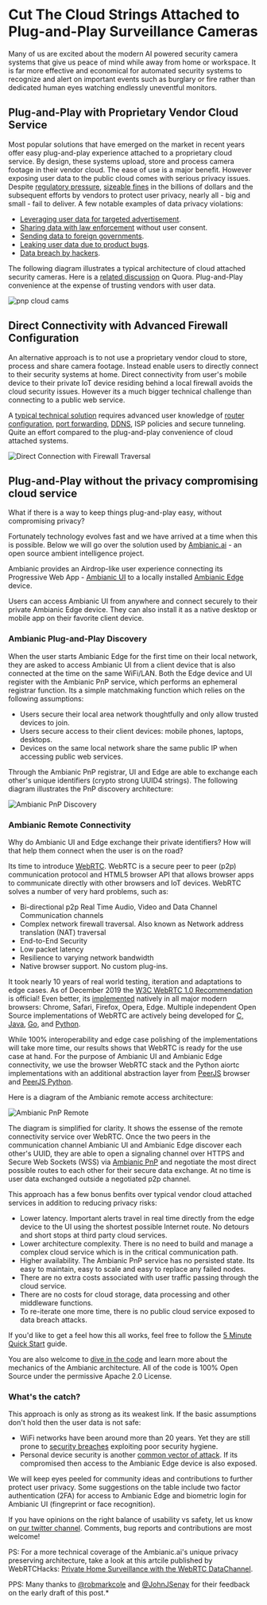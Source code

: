 # Cut The Cloud Strings Attached to Plug-and-Play Surveillance Cameras

Many of us are excited about the modern AI powered security camera systems that give us peace of mind while away from home or workspace.
It is far more effective and economical for automated security systems to recognize and alert on important events such as burglary or fire rather than dedicated human eyes watching endlessly uneventful monitors. 

## Plug-and-Play with Proprietary Vendor Cloud Service

Most popular solutions that have emerged on the market in recent years offer easy plug-and-play experience attached to a proprietary cloud service. By design, these systems upload, store and process camera footage in their vendor cloud. The ease of use is a major benefit. However exposing user data to the public cloud comes with serious privacy issues. Despite [regulatory pressure](https://www.forbes.com/sites/thomasbrewster/2019/08/21/2000-banned-chinese-surveillance-cameras-keep-watch-over-us-government-sites/#5d8d3f8d7f65), [sizeable fines](https://finance.yahoo.com/news/facebook-pay-record-5-billion-123000076.html) in the billions of dollars and the subsequent efforts by vendors to protect user privacy, nearly all - big and small - fail to deliver. A few notable examples of data privacy violations:
- [Leveraging user data for targeted advertisement](https://foundation.mozilla.org/en/privacynotincluded/products/nest-cam-indoor-security-camera/). 
- [Sharing data with law enforcement](https://www.eff.org/deeplinks/2019/08/five-concerns-about-amazon-rings-deals-police) without user consent.
- [Sending data to foreign governments](https://www.forbes.com/sites/thomasbrewster/2019/08/21/2000-banned-chinese-surveillance-cameras-keep-watch-over-us-government-sites/#5217d2e47f65).
- [Leaking user data due to product bugs](https://www.securityinfowatch.com/residential-technologies/news/21119783/report-wyze-exposed-info-of-millions-of-customers-in-data-breach).
- [Data breach by hackers](https://www.newsweek.com/ring-amazon-cameras-cybersecurity-passwords-easy-hacking-internet-connected-1477442).

The following diagram illustrates a typical architecture of cloud attached security cameras. Here is a [related discussion](https://www.quora.com/Can-I-setup-an-IP-camera-without-DVR-How) on Quora. Plug-and-Play convenience at the expense of trusting vendors with user data.

![pnp cloud cams](https://ambianic.github.io/ambianic-blog/images/PnP-Cams-Cloud-Attached.png)


## Direct Connectivity with Advanced Firewall Configuration

An alternative approach is to not use a proprietary vendor cloud to store, process and share camera footage. Instead enable users to directly connect to their security systems at home. Direct connectivity from user's mobile device to their private IoT device residing behind a local firewall avoids the cloud security issues. However its a much bigger technical challenge than connecting to a public web service. 
 
A [typical technical solution](https://www.home-assistant.io/docs/configuration/remote/) requires
advanced user knowledge of [router configuration](https://www.cctvcameraworld.com/setup-free-ddns-on-security-camera-systems/), [port forwarding](https://www.lorextechnology.com/self-serve/remote-video-access-frequently-asked-questions/R-sc4600042), [DDNS](https://blog.adiglobal.us/how-ddns-works/), ISP policies
and secure tunneling. Quite an effort compared to the plug-and-play convenience of cloud attached systems.

![Direct Connection with Firewall Traversal](https://ambianic.github.io/ambianic-blog/images/Camera-No-PnP-Firewall-Remote.png)

## Plug-and-Play without the privacy compromising cloud service

What if there is a way to keep things plug-and-play easy, without compromising privacy?

Fortunately technology evolves fast and we have arrived at a time when this is possible. Below we will go over the solution used by [Ambianic.ai](https://Ambianic.ai) - an open source ambient intelligence project.

Ambianic provides an Airdrop-like user experience connecting its Progressive Web App - [Ambianic UI](https://ui.ambianic.ai/) to a locally  installed [Ambianic Edge](https://github.com/ambianic/ambianic-edge) device.

Users can access Ambianic UI from anywhere and connect securely to their private Ambianic Edge device. They can also install it as a native desktop or mobile app on their favorite client device.

### Ambianic Plug-and-Play Discovery

When the user starts Ambianic Edge for the first time on their local network, they are asked to access Ambianic UI from a client device that is also connected at the time on the same WiFi/LAN. Both the Edge device and UI register with the Ambianic PnP service, which performs an ephemeral registrar function. Its a simple matchmaking function which relies on the following assumptions:
* Users secure their local area network thoughtfully and only allow trusted devices to join.
* Users secure access to their client devices: mobile phones, laptops, desktops.
* Devices on the same local network share the same public IP when accessing public web services.

Through the Ambianic PnP registrar, UI and Edge are able to exchange each other's unique identifiers (crypto strong UUID4 strings). The following diagram illustrates the PnP discovery architecture:

![Ambianic PnP Discovery](https://ambianic.github.io/ambianic-blog/images/Ambianic-PnP-Discovery.png)

### Ambianic Remote Connectivity

Why do Ambianic UI and Edge exchange their private identifiers? How will that help them connect when the user is on the road?

Its time to introduce [WebRTC](https://webrtc.org/). WebRTC is a secure peer to peer (p2p) communication protocol and HTML5 browser API that allows browser apps to communicate directly with other browsers and IoT devices. WebRTC solves a number of very hard problems, such as:
* Bi-directional p2p Real Time Audio, Video and Data Channel Communication channels
* Complex network firewall traversal. Also known as Network address translation (NAT) traversal
* End-to-End Security
* Low packet latency
* Resilience to varying network bandwidth
* Native browser support. No custom plug-ins.

It took nearly 10 years of real world testing, iteration and adaptations to edge cases. As of December 2019 the [W3C WebRTC 1.0 Recommendation](https://www.w3.org/TR/webrtc/) is official! Even better, its [implemented](https://wpt.fyi/results/webrtc?label=experimental&label=master&aligned) natively in all major modern browsers: Chrome, Safari, Firefox, Opera, Edge. Multiple independent Open Source implementations of WebRTC are actively being developed for [C, Java](https://opensource.google/projects/webrtc), [Go](https://github.com/pion/webrtc), and [Python](https://github.com/aiortc/aiortc).

While 100% interoperability and edge case polishing of the implementations will take more time, our results shows that WebRTC is ready for the use case at hand. For the purpose of Ambianic UI and Ambianic Edge connectivity, we use the browser WebRTC stack and the Python aiortc implementations with an additional abstraction layer from [PeerJS](https://github.com/peers/peerjs/) browser and [PeerJS Python](https://github.com/ambianic/peerjs-python).

Here is a diagram of the Ambianic remote access architecture:

![Ambianic PnP Remote](https://ambianic.github.io/ambianic-blog/images/Ambianic-PnP-Remote.png)

The diagram is simplified for clarity. It shows the essense of the remote connectivity service over WebRTC. Once the two peers in the communication channel Ambianic UI and Ambianic Edge discover each other's UUID, they are able to open a signaling channel over HTTPS and Secure Web Sockets (WSS) via [Ambianic PnP](https://github.com/ambianic/ambianic-pnp) and negotiate the most direct possible routes to each other for their secure data exchange. At no time is user data exchanged outside a negotiated p2p channel. 

This approach has a few bonus benfits over typical vendor cloud attached services in addition to reducing privacy risks:
* Lower latency. Important alerts travel in real time directly from the edge device to the UI using the shortest possible Internet route. No detours and short stops at third party cloud services.
* Lower architecture complexity. There is no need to build and manage a complex cloud service which is in the critical communication path.
* Higher availability. The Ambianic PnP service has no persisted state. Its easy to maintain, easy to scale and easy to replace any failed nodes. 
* There are no extra costs associated with user traffic passing through the cloud service.
* There are no costs for cloud storage, data processing and other middleware functions.
* To re-iterate one more time, there is no public cloud service exposed to data breach attacks.

If you'd like to get a feel how this all works, feel free to follow the [5 Minute Quick Start](https://docs.ambianic.ai/users/quickstart/) guide.

You are also welcome to [dive in the code](https://github.com/ambianic) and learn more about the mechanics of the Ambianic architecture. All of the code is 100% Open Source under the permissive Apache 2.0 License.

### What's the catch?

This approach is only as strong as its weakest link. If the basic assumptions don't hold then the user data is not safe:
* WiFi networks have been around more than 20 years. Yet they are still prone to [security breaches](https://cybersecurity.att.com/blogs/security-essentials/security-issues-of-wifi-how-it-works) exploiting poor security hygiene.
* Personal device security is another [common vector of attack](https://auth0.com/blog/ten-mobile-security-threats-and-what-you-can-do-to-fight-back/). If its compromised then access to the Ambianic Edge device is also exposed. 

We will keep eyes peeled for community ideas and contributions to further protect user privacy. Some suggestions on the table include two factor authentication (2FA) for access to Ambianic Edge and biometric login for Ambianic UI (fingreprint or face recognition). 

If you have opinions on the right balance of usability vs safety, let us know on [our twitter channel](https://twitter.com/ambianicai/status/1225799198278377472?s=20). Comments, bug reports and contributions are most welcome!

PS: For a more technical coverage of the Ambianic.ai's unique privacy preserving architecture, take a look at this artcile published by WebRTCHacks:
[Private Home Surveillance with the WebRTC DataChannel](https://webrtchacks.com/private-home-surveillance-with-the-webrtc-datachannel/).

PPS: Many thanks to [@robmarkcole](https://twitter.com/robmarkcole) and [@JohnJSenay](https://twitter.com/JohnJSenay) for their feedback on the early draft of this post.*

